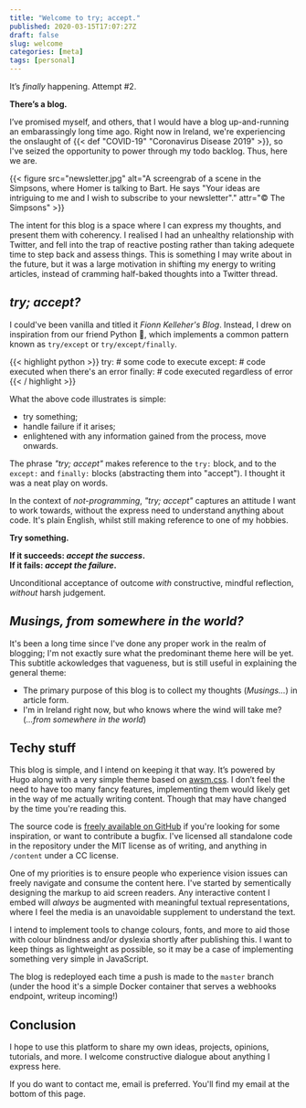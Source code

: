 ```yaml
---
title: "Welcome to try; accept."
published: 2020-03-15T17:07:27Z
draft: false
slug: welcome
categories: [meta]
tags: [personal]
---
```


It’s _finally_ happening. Attempt #2.

**There’s a blog.**

I’ve promised myself, and others, that I would have a blog up-and-running an embarassingly long time ago. Right now in Ireland, we're experiencing the onslaught of {{< def "COVID-19" "Coronavirus Disease 2019" >}}, so I've seized the opportunity to power through my todo backlog. Thus, here we are.

{{< figure src="newsletter.jpg" alt="A screengrab of a scene in the Simpsons, where Homer is talking to Bart. He says \"Your ideas are intriguing to me and I wish to subscribe to your newsletter\"." attr="&copy; The Simpsons" >}}

The intent for this blog is a space where I can express my thoughts, and present them with coherency. I realised I had an unhealthy relationship with Twitter, and fell into the trap of reactive posting rather than taking adequete time to step back and assess things. This is something I may write about in the future, but it was a large motivation in shifting my energy to writing articles, instead of cramming half-baked thoughts into a Twitter thread.

## _try; accept?_

I could've been vanilla and titled it _Fionn Kelleher's Blog_. Instead, I drew on inspiration from our friend Python :snake:, which implements a common pattern known as `try/except` or `try/except/finally`.

{{< highlight python >}}
try:
	# some code to execute
except:
	# code executed when there's an error
finally:
	# code executed regardless of error
{{< / highlight >}}

What the above code illustrates is simple:

-	try something;
-	handle failure if it arises;
-	enlightened with any information gained from the process, move onwards.

The phrase _"try; accept"_ makes reference to the `try:` block, and to the `except:` and `finally:` blocks (abstracting them into "accept"). I thought it was a neat play on words.

In the context of _not-programming_, _"try; accept"_ captures an attitude I want to work towards, without the express need to understand anything about code. It's plain English, whilst still making reference to one of my hobbies.

**Try something.**

**If it succeeds: _accept the success_.** \
**If it fails: _accept the failure_.**

Unconditional acceptance of outcome _with_ constructive, mindful reflection, _without_ harsh judgement.

## _Musings, from somewhere in the world?_

It's been a long time since I've done any proper work in the realm of blogging; I'm not exactly sure what the predominant theme here will be yet. This subtitle ackowledges that vagueness, but is still useful in explaining the general theme:

*	The primary purpose of this blog is to collect my thoughts (_Musings..._) in article form.
*	I'm in Ireland right now, but who knows where the wind will take me? (_...from somewhere in the world_)

## Techy stuff

This blog is simple, and I intend on keeping it that way. It’s powered by Hugo along with a very simple theme based on [awsm.css](https://igoradamenko.github.io/awsm.css). I don’t feel the need to have too many fancy features, implementing them would likely get in the way of me actually writing content. Though that may have changed by the time you're reading this.

The source code is [freely available on GitHub](https://github.com/sigkell/blog) if you're looking for some inspiration, or want to contribute a bugfix. I've licensed all standalone code in the repository under the MIT license as of writing, and anything in `/content` under a CC license.

One of my priorities is to ensure people who experience vision issues can freely navigate and consume the content here. I've started by sementically designing the markup to aid screen readers. Any interactive content I embed will _always_ be augmented with meaningful textual representations, where I feel the media is an unavoidable supplement to understand the text.

I intend to implement tools to change colours, fonts, and more to aid those with colour blindness and/or dyslexia shortly after publishing this. I want to keep things as lightweight as possible, so it may be a case of implementing something very simple in JavaScript.

The blog is redeployed each time a push is made to the `master` branch (under the hood it's a simple Docker container that serves a webhooks endpoint, writeup incoming!)

## Conclusion

I hope to use this platform to share my own ideas, projects, opinions, tutorials, and more. I welcome constructive dialogue about anything I express here.

If you do want to contact me, email is preferred. You'll find my email at the bottom of this page.